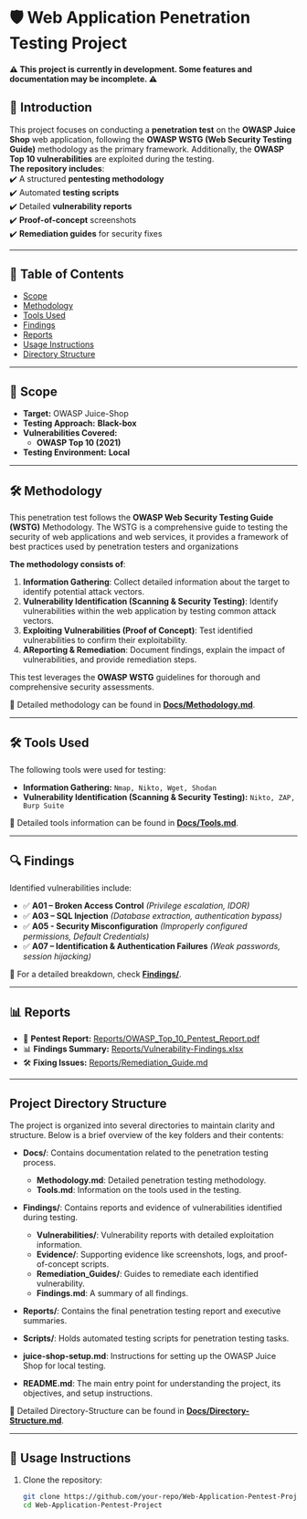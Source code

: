 # 🛡️ Web Application Penetration Testing Project  

#### **⚠️ This project is currently in development. Some features and documentation may be incomplete. ⚠️**


## 📌 Introduction  
This project focuses on conducting a **penetration test** on the **OWASP Juice Shop** web application, following the **OWASP WSTG (Web Security Testing Guide)** methodology as the primary framework. Additionally, the **OWASP Top 10 vulnerabilities** are exploited during the testing. <br>
**The repository includes**: <br>
✔️ A structured **pentesting methodology**  
✔️ Automated **testing scripts**  
✔️ Detailed **vulnerability reports**  
✔️ **Proof-of-concept** screenshots  
✔️ **Remediation guides** for security fixes  

---

## 📂 Table of Contents  
- [Scope](#Scope)  
- [Methodology](#Methodology)  
- [Tools Used](#Tools-Used)  
- [Findings](#Findings)  
- [Reports](#Reports)  
- [Usage Instructions](#Usage-Instructions)  
- [Directory Structure](#Directory-Structure)  

---

## 🎯 Scope  
- **Target:** OWASP Juice-Shop  
- **Testing Approach:** **Black-box**  
- **Vulnerabilities Covered:**  
  - **OWASP Top 10 (2021)**    
- **Testing Environment:** **Local**  

---

## 🛠️ Methodology  
This penetration test follows the **OWASP Web Security Testing Guide (WSTG)** Methodology. The WSTG is a comprehensive guide to testing the security of web applications and web services, it provides a framework of best practices used by penetration testers and organizations <br>

**The methodology consists of**:

1. **Information Gathering**: Collect detailed information about the target to identify potential attack vectors.
2. **Vulnerability Identification (Scanning & Security Testing)**: Identify vulnerabilities within the web application by testing common attack vectors.
3. **Exploiting Vulnerabilities (Proof of Concept)**: Test identified vulnerabilities to confirm their exploitability.
4. **AReporting & Remediation**: Document findings, explain the impact of vulnerabilities, and provide remediation steps.

This test leverages the **OWASP WSTG** guidelines for thorough and comprehensive security assessments.

📖 Detailed methodology can be found in **[Docs/Methodology.md](Docs/Methodology.md)**.  

---

## 🛠️ Tools Used  
The following tools were used for testing:  
- **Information Gathering:** `Nmap, Nikto, Wget, Shodan`  
- **Vulnerability Identification (Scanning & Security Testing):** `Nikto, ZAP, Burp Suite`  

📖 Detailed tools information can be found in **[Docs/Tools.md](Docs/Tools.md)**.  

---

## 🔍 Findings  
Identified vulnerabilities include:  
- ✅ **A01 – Broken Access Control** _(Privilege escalation, IDOR)_  
- ✅ **A03 – SQL Injection** _(Database extraction, authentication bypass)_ 
- ✅ **A05 - Security Misconfiguration** _(Improperly configured permissions, Default Credentials)_
- ✅ **A07 – Identification & Authentication Failures** _(Weak passwords, session hijacking)_  

📂 For a detailed breakdown, check **[Findings/](Findings/)**.  

---

## 📊 Reports  
- 📄 **Pentest Report:** [Reports/OWASP_Top_10_Pentest_Report.pdf](Reports/OWASP_Top_10_Pentest_Report.pdf)  
- 📊 **Findings Summary:** [Reports/Vulnerability-Findings.xlsx](Reports/Vulnerability-Findings.xlsx)  
- 🛠️ **Fixing Issues:** [Reports/Remediation_Guide.md](Reports/Remediation_Guide.md)  

---

## Project Directory Structure

The project is organized into several directories to maintain clarity and structure. Below is a brief overview of the key folders and their contents:

- **Docs/**: Contains documentation related to the penetration testing process.
  - **Methodology.md**: Detailed penetration testing methodology.
  - **Tools.md**: Information on the tools used in the testing.

- **Findings/**: Contains reports and evidence of vulnerabilities identified during testing.
  - **Vulnerabilities/**: Vulnerability reports with detailed exploitation information.
  - **Evidence/**: Supporting evidence like screenshots, logs, and proof-of-concept scripts.
  - **Remediation_Guides/**: Guides to remediate each identified vulnerability.
  - **Findings.md**: A summary of all findings.

- **Reports/**: Contains the final penetration testing report and executive summaries.

- **Scripts/**: Holds automated testing scripts for penetration testing tasks.

- **juice-shop-setup.md**: Instructions for setting up the OWASP Juice Shop for local testing.

- **README.md**: The main entry point for understanding the project, its objectives, and setup instructions.

📖 Detailed Directory-Structure can be found in **[Docs/Directory-Structure.md](Docs/Directory-Structure.md)**.

---

## 🚀 Usage Instructions  
1. Clone the repository:  
   ```bash
   git clone https://github.com/your-repo/Web-Application-Pentest-Project.git
   cd Web-Application-Pentest-Project
